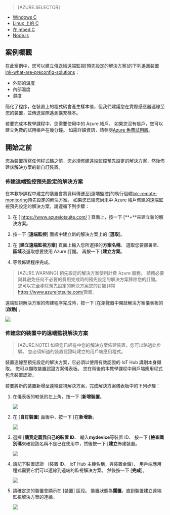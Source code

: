 > [AZURE.SELECTOR]
- [Windows C](../articles/iot-suite/iot-suite-connecting-devices.md)
- [Linux 上的 C](../articles/iot-suite/iot-suite-connecting-devices-linux.md)
- [在 mbed C](../articles/iot-suite/iot-suite-connecting-devices-mbed.md)
- [Node.js](../articles/iot-suite/iot-suite-connecting-devices-node.md)

## <a name="scenario-overview"></a>案例概觀

在此案例中，您可以建立傳送給遠端監視[預先設定的解決方案]的下列遙測裝置[lnk-what-are-preconfig-solutions]：

- 外部的溫度
- 內部溫度
- 濕度

簡化了程序，在裝置上的程式碼會產生樣本值，但我們建議您在實際感應器連線至您的裝置，並傳送實際遙測擴充樣本。

若要完成本教學課程中，您需要使用中的 Azure 帳戶。 如果您沒有帳戶，您可以建立免費的試用帳戶在幾分鐘。 如需詳細資訊，請參閱[Azure 免費試用版][lnk-free-trial]。

## <a name="before-you-start"></a>開始之前

您為裝置撰寫任何程式碼之前，您必須佈建遠端監控預先設定的解決方案，然後佈建該解決方案的新自訂裝置。

### <a name="provision-your-remote-monitoring-preconfigured-solution"></a>佈建遠端監控預先設定的解決方案

在本教學課程中建立的裝置會將資料傳送至[遠端監控]的執行個體[lnk-remote-monitoring]預先設定的解決方案。 如果您已經您尚未中 Azure 帳戶佈建的遠端監視預先設定的解決方案，請遵循下列步驟：

1. 在 [ <https://www.azureiotsuite.com/> ] 頁面上，按一下 [**+**來建立新的解決方案。

2. 按一下 [**遠端監控**] 面板中建立新的解決方案上的 [**選取**]。

3. 在 [**建立遠端監視方案**] 頁面上輸入您所選擇的**方案名稱**、 選取您要部署至、**區域**及選取想要使用 Azure 訂閱。 再按一下 [**建立方案**。

4. 等候佈建程序完成。

> [AZURE.WARNING] 預先設定的解決方案使用計費 Azure 服務。 請務必要與其避免任何不必要的費用完成時的預先設定的解決方案移除您的訂閱。 您可以完全移除預先設定的解決方案您的訂閱非常<https://www.azureiotsuite.com/>頁面。

遠端監視解決方案的佈建程序完成時，按一下 [在瀏覽器中開啟解決方案儀表板的 [**啟動]** 。

![][img-dashboard]

### <a name="provision-your-device-in-the-remote-monitoring-solution"></a>佈建您的裝置中的遠端監視解決方案

> [AZURE.NOTE] 如果您已經有中您的解決方案佈建裝置，您可以略過此步驟。 您必須知道的裝置認證時建立的用戶端應用程式。

裝置連線至預先設定的解決方案，它必須以使用有效認證的 IoT Hub 識別本身擷取。 您可以擷取裝置認證方案儀表板。 您在稍後的本教學課程中用戶端應用程式包含裝置認證。 

若要將新的裝置新增至遠端監視解決方案，完成解決方案儀表板中的下列步驟：

1.  在儀表板的較低的左上角，按一下 [**新增裝置**。

    ![][1]

2.  在 [**自訂裝置**] 面板中，按一下 [在**新增新**。

    ![][2]

3.  選擇 [**讓我定義我自己的裝置 ID**、 輸入**mydevice**等裝置 ID、 按一下 [**檢查識別碼**來確認該名稱不是已在使用中，然後按一下 [**建立**佈建裝置。

    ![][3]

5. 請記下裝置認證 （裝置 ID、 IoT Hub 主機名稱，與裝置金鑰）、 用戶端應用程式需要它們可以連線到遠端的監視解決方案。 然後按一下 [**完成**]。

    ![][4]

6. 請確定您的裝置會顯示在 [裝置] 區段。 裝置狀態為**擱置**，直到裝置建立遠端監視解決方案的連線。

    ![][5]

[img-dashboard]: ./media/iot-suite-selector-connecting/dashboard.png
[1]: ./media/iot-suite-selector-connecting/suite0.png
[2]: ./media/iot-suite-selector-connecting/suite1.png
[3]: ./media/iot-suite-selector-connecting/suite2.png
[4]: ./media/iot-suite-selector-connecting/suite3.png
[5]: ./media/iot-suite-selector-connecting/suite5.png

[lnk-what-are-preconfig-solutions]: ../articles/iot-suite/iot-suite-what-are-preconfigured-solutions.md
[lnk-remote-monitoring]: ../articles/iot-suite/iot-suite-remote-monitoring-sample-walkthrough.md
[lnk-free-trial]: http://azure.microsoft.com/pricing/free-trial/